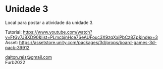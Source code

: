 # Unidade 3

Local para postar a atividade da unidade 3.  

Tutorial: <https://www.youtube.com/watch?v=FtGy7J8XD90&list=PLmcbjnHce7SeAUFouc3X9zqXxiPbCz8Zp&index=3>  
Asset: <https://assetstore.unity.com/packages/3d/props/board-games-3d-pack-39912>  

<dalton.reis@gmail.com>  
Furb2022